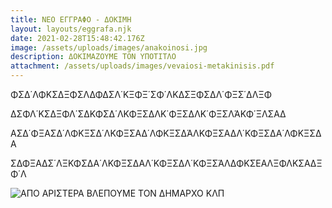 ```yaml
---
title: ΝΕΟ ΕΓΓΡΑΦΟ - ΔΟΚΙΜΗ
layout: layouts/eggrafa.njk
date: 2021-02-28T15:48:42.176Z
image: /assets/uploads/images/anakoinosi.jpg
description: ΔΟΚΙΜΑΖΟΥΜΕ ΤΟΝ ΥΠΟΤΙΤΛΟ
attachment: /assets/uploads/images/vevaiosi-metakinisis.pdf
---
```

ΦΣΔ΄ΛΦΚΣΔΞΦΣΛΔΦΔΣΛ΄ΚΞΦΞ΄ΣΦ΄ΛΚΔΣΞΦΣΔΛ΄ΦΞΣ΄ΔΛΞΦ

ΔΣΦΛ΄ΚΣΔΞΦΛ΄ΣΔΚΦΣΔ΄ΛΚΦΞΣΔΛΚ΄ΦΞΣΔΛΚ΄ΦΞΣΛΆΚΦ΄ΞΛΣΑΔ

ΑΣΔ΄ΦΞΑΣΔ΄ΛΦΚΞΣΔ΄ΛΚΦΞΣΑΔ΄ΛΦΚΞΣΔΆΛΚΦΞΣΑΔΛ΄ΚΦΞΣΔΑ΄ΛΦΚΞΣΔΑ


ΣΔΦΞΑΔΣ΄ΛΞΚΦΣΔΑ΄ΛΚΦΞΣΔΑΛ΄ΚΦΞΣΔΛ΄ΚΦΞΣΆΛΔΦΚΣΕΑΛΞΦΛΚΣΑΔΞΦ΄Λ

![ΑΠΟ ΑΡΙΣΤΕΡΑ ΒΛΕΠΟΥΜΕ ΤΟΝ ΔΗΜΑΡΧΟ ΚΛΠ](/assets/uploads/images/5fa21cd9e0d2531a2f1dfdffbab46f70.jpg)